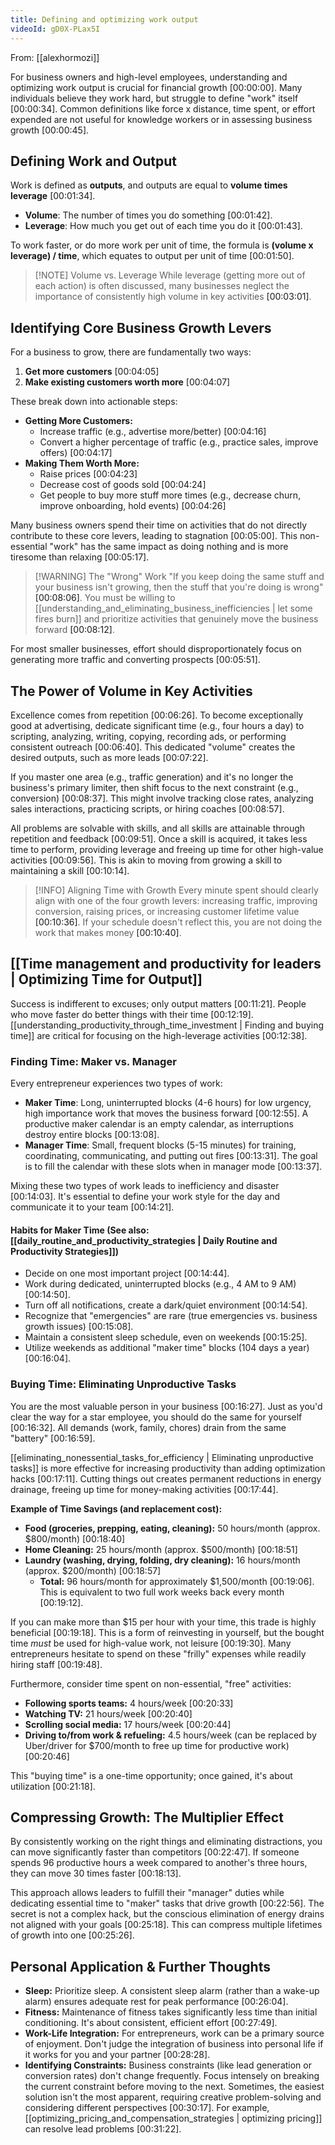 ```yaml
---
title: Defining and optimizing work output
videoId: gD0X-PLax5I
---
```


From: [[alexhormozi]] <br/> 

For business owners and high-level employees, understanding and optimizing work output is crucial for financial growth <a class="yt-timestamp" data-t="00:00:00">[00:00:00]</a>. Many individuals believe they work hard, but struggle to define "work" itself <a class="yt-timestamp" data-t="00:00:34">[00:00:34]</a>. Common definitions like force x distance, time spent, or effort expended are not useful for knowledge workers or in assessing business growth <a class="yt-timestamp" data-t="00:00:45">[00:00:45]</a>.

## Defining Work and Output

Work is defined as **outputs**, and outputs are equal to **volume times leverage** <a class="yt-timestamp" data-t="00:01:34">[00:01:34]</a>.
*   **Volume**: The number of times you do something <a class="yt-timestamp" data-t="00:01:42">[00:01:42]</a>.
*   **Leverage**: How much you get out of each time you do it <a class="yt-timestamp" data-t="00:01:43">[00:01:43]</a>.

To work faster, or do more work per unit of time, the formula is **(volume x leverage) / time**, which equates to output per unit of time <a class="yt-timestamp" data-t="00:01:50">[00:01:50]</a>.

> [!NOTE] Volume vs. Leverage
> While leverage (getting more out of each action) is often discussed, many businesses neglect the importance of consistently high volume in key activities <a class="yt-timestamp" data-t="00:03:01">[00:03:01]</a>.

## Identifying Core Business Growth Levers

For a business to grow, there are fundamentally two ways:
1.  **Get more customers** <a class="yt-timestamp" data-t="00:04:05">[00:04:05]</a>
2.  **Make existing customers worth more** <a class="yt-timestamp" data-t="00:04:07">[00:04:07]</a>

These break down into actionable steps:

*   **Getting More Customers:**
    *   Increase traffic (e.g., advertise more/better) <a class="yt-timestamp" data-t="00:04:16">[00:04:16]</a>
    *   Convert a higher percentage of traffic (e.g., practice sales, improve offers) <a class="yt-timestamp" data-t="00:04:17">[00:04:17]</a>
*   **Making Them Worth More:**
    *   Raise prices <a class="yt-timestamp" data-t="00:04:23">[00:04:23]</a>
    *   Decrease cost of goods sold <a class="yt-timestamp" data-t="00:04:24">[00:04:24]</a>
    *   Get people to buy more stuff more times (e.g., decrease churn, improve onboarding, hold events) <a class="yt-timestamp" data-t="00:04:26">[00:04:26]</a>

Many business owners spend their time on activities that do not directly contribute to these core levers, leading to stagnation <a class="yt-timestamp" data-t="00:05:00">[00:05:00]</a>. This non-essential "work" has the same impact as doing nothing and is more tiresome than relaxing <a class="yt-timestamp" data-t="00:05:17">[00:05:17]</a>.

> [!WARNING] The "Wrong" Work
> "If you keep doing the same stuff and your business isn't growing, then the stuff that you're doing is wrong" <a class="yt-timestamp" data-t="00:08:04">[00:08:06]</a>. You must be willing to [[understanding_and_eliminating_business_inefficiencies | let some fires burn]] and prioritize activities that genuinely move the business forward <a class="yt-timestamp" data-t="00:08:10">[00:08:12]</a>.

For most smaller businesses, effort should disproportionately focus on generating more traffic and converting prospects <a class="yt-timestamp" data-t="00:05:51">[00:05:51]</a>.

## The Power of Volume in Key Activities

Excellence comes from repetition <a class="yt-timestamp" data-t="00:06:26">[00:06:26]</a>. To become exceptionally good at advertising, dedicate significant time (e.g., four hours a day) to scripting, analyzing, writing, copying, recording ads, or performing consistent outreach <a class="yt-timestamp" data-t="00:06:40">[00:06:40]</a>. This dedicated "volume" creates the desired outputs, such as more leads <a class="yt-timestamp" data-t="00:07:20">[00:07:22]</a>.

If you master one area (e.g., traffic generation) and it's no longer the business's primary limiter, then shift focus to the next constraint (e.g., conversion) <a class="yt-timestamp" data-t="00:08:37">[00:08:37]</a>. This might involve tracking close rates, analyzing sales interactions, practicing scripts, or hiring coaches <a class="yt-timestamp" data-t="00:08:57">[00:08:57]</a>.

All problems are solvable with skills, and all skills are attainable through repetition and feedback <a class="yt-timestamp" data-t="00:09:51">[00:09:51]</a>. Once a skill is acquired, it takes less time to perform, providing leverage and freeing up time for other high-value activities <a class="yt-timestamp" data-t="00:09:56">[00:09:56]</a>. This is akin to moving from growing a skill to maintaining a skill <a class="yt-timestamp" data-t="00:10:14">[00:10:14]</a>.

> [!INFO] Aligning Time with Growth
> Every minute spent should clearly align with one of the four growth levers: increasing traffic, improving conversion, raising prices, or increasing customer lifetime value <a class="yt-timestamp" data-t="00:10:36">[00:10:36]</a>. If your schedule doesn't reflect this, you are not doing the work that makes money <a class="yt-timestamp" data-t="00:10:40">[00:10:40]</a>.

## [[Time management and productivity for leaders | Optimizing Time for Output]]

Success is indifferent to excuses; only output matters <a class="yt-timestamp" data-t="00:11:21">[00:11:21]</a>. People who move faster do better things with their time <a class="yt-timestamp" data-t="00:12:19">[00:12:19]</a>. [[understanding_productivity_through_time_investment | Finding and buying time]] are critical for focusing on the high-leverage activities <a class="yt-timestamp" data-t="00:12:38">[00:12:38]</a>.

### Finding Time: Maker vs. Manager

Every entrepreneur experiences two types of work:
*   **Maker Time**: Long, uninterrupted blocks (4-6 hours) for low urgency, high importance work that moves the business forward <a class="yt-timestamp" data-t="00:12:55">[00:12:55]</a>. A productive maker calendar is an empty calendar, as interruptions destroy entire blocks <a class="yt-timestamp" data-t="00:13:08">[00:13:08]</a>.
*   **Manager Time**: Small, frequent blocks (5-15 minutes) for training, coordinating, communicating, and putting out fires <a class="yt-timestamp" data-t="00:13:31">[00:13:31]</a>. The goal is to fill the calendar with these slots when in manager mode <a class="yt-timestamp" data-t="00:13:37">[00:13:37]</a>.

Mixing these two types of work leads to inefficiency and disaster <a class="yt-timestamp" data-t="00:14:01">[00:14:03]</a>. It's essential to define your work style for the day and communicate it to your team <a class="yt-timestamp" data-t="00:14:21">[00:14:21]</a>.

#### Habits for Maker Time (See also: [[daily_routine_and_productivity_strategies | Daily Routine and Productivity Strategies]])
*   Decide on one most important project <a class="yt-timestamp" data-t="00:14:44">[00:14:44]</a>.
*   Work during dedicated, uninterrupted blocks (e.g., 4 AM to 9 AM) <a class="yt-timestamp" data-t="00:14:50">[00:14:50]</a>.
*   Turn off all notifications, create a dark/quiet environment <a class="yt-timestamp" data-t="00:14:54">[00:14:54]</a>.
*   Recognize that "emergencies" are rare (true emergencies vs. business growth issues) <a class="yt-timestamp" data-t="00:15:08">[00:15:08]</a>.
*   Maintain a consistent sleep schedule, even on weekends <a class="yt-timestamp" data-t="00:15:25">[00:15:25]</a>.
*   Utilize weekends as additional "maker time" blocks (104 days a year) <a class="yt-timestamp" data-t="00:16:02">[00:16:04]</a>.

### Buying Time: Eliminating Unproductive Tasks

You are the most valuable person in your business <a class="yt-timestamp" data-t="00:16:25">[00:16:27]</a>. Just as you'd clear the way for a star employee, you should do the same for yourself <a class="yt-timestamp" data-t="00:16:30">[00:16:32]</a>. All demands (work, family, chores) drain from the same "battery" <a class="yt-timestamp" data-t="00:16:59">[00:16:59]</a>.

[[eliminating_nonessential_tasks_for_efficiency | Eliminating unproductive tasks]] is more effective for increasing productivity than adding optimization hacks <a class="yt-timestamp" data-t="00:17:09">[00:17:11]</a>. Cutting things out creates permanent reductions in energy drainage, freeing up time for money-making activities <a class="yt-timestamp" data-t="00:17:41">[00:17:44]</a>.

**Example of Time Savings (and replacement cost):**
*   **Food (groceries, prepping, eating, cleaning):** 50 hours/month (approx. $800/month) <a class="yt-timestamp" data-t="00:18:40">[00:18:40]</a>
*   **Home Cleaning:** 25 hours/month (approx. $500/month) <a class="yt-timestamp" data-t="00:18:50">[00:18:51]</a>
*   **Laundry (washing, drying, folding, dry cleaning):** 16 hours/month (approx. $200/month) <a class="yt-timestamp" data-t="00:18:57">[00:18:57]</a>
    *   **Total:** 96 hours/month for approximately $1,500/month <a class="yt-timestamp" data-t="00:19:06">[00:19:06]</a>. This is equivalent to two full work weeks back every month <a class="yt-timestamp" data-t="00:19:12">[00:19:12]</a>.

If you can make more than $15 per hour with your time, this trade is highly beneficial <a class="yt-timestamp" data-t="00:19:18">[00:19:18]</a>. This is a form of reinvesting in yourself, but the bought time *must* be used for high-value work, not leisure <a class="yt-timestamp" data-t="00:19:30">[00:19:30]</a>. Many entrepreneurs hesitate to spend on these "frilly" expenses while readily hiring staff <a class="yt-timestamp" data-t="00:19:43">[00:19:48]</a>.

Furthermore, consider time spent on non-essential, "free" activities:
*   **Following sports teams:** 4 hours/week <a class="yt-timestamp" data-t="00:20:33">[00:20:33]</a>
*   **Watching TV:** 21 hours/week <a class="yt-timestamp" data-t="00:20:38">[00:20:40]</a>
*   **Scrolling social media:** 17 hours/week <a class="yt-timestamp" data-t="00:20:42">[00:20:44]</a>
*   **Driving to/from work & refueling:** 4.5 hours/week (can be replaced by Uber/driver for $700/month to free up time for productive work) <a class="yt-timestamp" data-t="00:20:46">[00:20:46]</a>

This "buying time" is a one-time opportunity; once gained, it's about utilization <a class="yt-timestamp" data-t="00:21:18">[00:21:18]</a>.

## Compressing Growth: The Multiplier Effect

By consistently working on the right things and eliminating distractions, you can move significantly faster than competitors <a class="yt-timestamp" data-t="00:22:47">[00:22:47]</a>. If someone spends 96 productive hours a week compared to another's three hours, they can move 30 times faster <a class="yt-timestamp" data-t="00:18:13">[00:18:13]</a>.

This approach allows leaders to fulfill their "manager" duties while dedicating essential time to "maker" tasks that drive growth <a class="yt-timestamp" data-t="00:22:56">[00:22:56]</a>. The secret is not a complex hack, but the conscious elimination of energy drains not aligned with your goals <a class="yt-timestamp" data-t="00:25:14">[00:25:18]</a>. This can compress multiple lifetimes of growth into one <a class="yt-timestamp" data-t="00:25:25">[00:25:26]</a>.

## Personal Application & Further Thoughts

*   **Sleep:** Prioritize sleep. A consistent sleep alarm (rather than a wake-up alarm) ensures adequate rest for peak performance <a class="yt-timestamp" data-t="00:26:04">[00:26:04]</a>.
*   **Fitness:** Maintenance of fitness takes significantly less time than initial conditioning. It's about consistent, efficient effort <a class="yt-timestamp" data-t="00:27:49">[00:27:49]</a>.
*   **Work-Life Integration:** For entrepreneurs, work can be a primary source of enjoyment. Don't judge the integration of business into personal life if it works for you and your partner <a class="yt-timestamp" data-t="00:28:28">[00:28:28]</a>.
*   **Identifying Constraints:** Business constraints (like lead generation or conversion rates) don't change frequently. Focus intensely on breaking the current constraint before moving to the next. Sometimes, the easiest solution isn't the most apparent, requiring creative problem-solving and considering different perspectives <a class="yt-timestamp" data-t="00:30:17">[00:30:17]</a>. For example, [[optimizing_pricing_and_compensation_strategies | optimizing pricing]] can resolve lead problems <a class="yt-timestamp" data-t="00:31:22">[00:31:22]</a>.